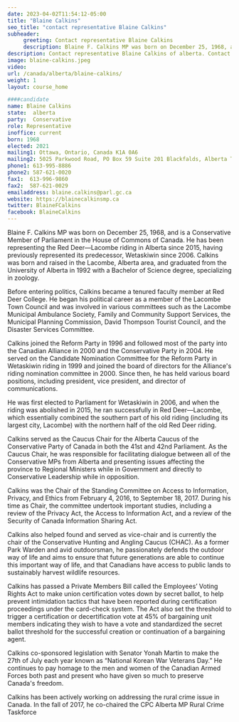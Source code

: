 ```yaml
---
date: 2023-04-02T11:54:12-05:00
title: "Blaine Calkins"
seo_title: "contact representative Blaine Calkins"
subheader:
     greeting: Contact representative Blaine Calkins
     description: Blaine F. Calkins MP was born on December 25, 1968, and is a Conservative Member of Parliament in the House of Commons of Canada. 
description: Contact representative Blaine Calkins of alberta. Contact information for Blaine Calkins includes email address, phone number, and mailing address.
image: blaine-calkins.jpeg
video:
url: /canada/alberta/blaine-calkins/
weight: 1
layout: course_home

####candidate
name: Blaine Calkins
state:	alberta
party:	Conservative
role: Representative
inoffice: current
born: 1968
elected: 2021
mailing1: Ottawa, Ontario, Canada K1A 0A6
mailing2: 5025 Parkwood Road, PO Box 59 Suite 201 Blackfalds, Alberta T0M 0J0
phone1:	613-995-8886
phone2: 587-621-0020
fax1:  613-996-9860
fax2:  587-621-0029
emailaddress: blaine.calkins@parl.gc.ca
website: https://blainecalkinsmp.ca
twitter: BlaineFCalkins
facebook: BlaineCalkins
---
```


Blaine F. Calkins MP was born on December 25, 1968, and is a Conservative Member of Parliament in the House of Commons of Canada. He has been representing the Red Deer—Lacombe riding in Alberta since 2015, having previously represented its predecessor, Wetaskiwin since 2006. Calkins was born and raised in the Lacombe, Alberta area, and graduated from the University of Alberta in 1992 with a Bachelor of Science degree, specializing in zoology.

Before entering politics, Calkins became a tenured faculty member at Red Deer College. He began his political career as a member of the Lacombe Town Council and was involved in various committees such as the Lacombe Municipal Ambulance Society, Family and Community Support Services, the Municipal Planning Commission, David Thompson Tourist Council, and the Disaster Services Committee.

Calkins joined the Reform Party in 1996 and followed most of the party into the Canadian Alliance in 2000 and the Conservative Party in 2004. He served on the Candidate Nomination Committee for the Reform Party in Wetaskiwin riding in 1999 and joined the board of directors for the Alliance's riding nomination committee in 2000. Since then, he has held various board positions, including president, vice president, and director of communications.

He was first elected to Parliament for Wetaskiwin in 2006, and when the riding was abolished in 2015, he ran successfully in Red Deer—Lacombe, which essentially combined the southern part of his old riding (including its largest city, Lacombe) with the northern half of the old Red Deer riding.

Calkins served as the Caucus Chair for the Alberta Caucus of the Conservative Party of Canada in both the 41st and 42nd Parliament. As the Caucus Chair, he was responsible for facilitating dialogue between all of the Conservative MPs from Alberta and presenting issues affecting the province to Regional Ministers while in Government and directly to Conservative Leadership while in opposition.

Calkins was the Chair of the Standing Committee on Access to Information, Privacy, and Ethics from February 4, 2016, to September 18, 2017. During his time as Chair, the committee undertook important studies, including a review of the Privacy Act, the Access to Information Act, and a review of the Security of Canada Information Sharing Act.

Calkins also helped found and served as vice-chair and is currently the chair of the Conservative Hunting and Angling Caucus (CHAC). As a former Park Warden and avid outdoorsman, he passionately defends the outdoor way of life and aims to ensure that future generations are able to continue this important way of life, and that Canadians have access to public lands to sustainably harvest wildlife resources.

Calkins has passed a Private Members Bill called the Employees’ Voting Rights Act to make union certification votes down by secret ballot, to help prevent intimidation tactics that have been reported during certification proceedings under the card-check system. The Act also set the threshold to trigger a certification or decertification vote at 45% of bargaining unit members indicating they wish to have a vote and standardized the secret ballot threshold for the successful creation or continuation of a bargaining agent.

Calkins co-sponsored legislation with Senator Yonah Martin to make the 27th of July each year known as “National Korean War Veterans Day.” He continues to pay homage to the men and women of the Canadian Armed Forces both past and present who have given so much to preserve Canada's freedom.

Calkins has been actively working on addressing the rural crime issue in Canada. In the fall of 2017, he co-chaired the CPC Alberta MP Rural Crime Taskforce
